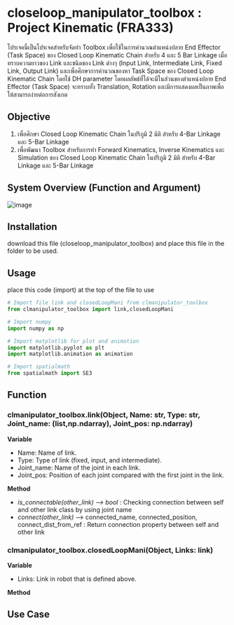 # closeloop_manipulator_toolbox : Project Kinematic (FRA333)
โปรเจคนี้เป็นโปรเจคสำหรับจัดทำ Toolbox เพื่อใช้ในการคำนวณตำแหน่งปลาย End Effector (Task Space) ของ 
Closed Loop Kinematic Chain สำหรับ 4 และ 5 Bar Linkage เมื่อทราบความยาวของ Link และชนิดของ Link 
ต่างๆ (Input Link, Intermediate Link, Fixed Link, Output Link) และเพื่อศึกษาการคำนวณของหา 
Task Space ของ Closed Loop Kinematic Chain โดยใช้ DH parameter โดยผลลัพธ์ที่ได้จะมีในส่วนของตำแหน่งปลาย 
End Effector (Task Space) จะทราบทั้ง Translation, Rotation และมีการแสดงผลเป็นภาพเพื่อให้สามารถง่ายต่อการสังเกต
## **Objective**
1) เพื่อศึกษา Closed Loop Kinematic Chain ในปริภูมิ 2 มิติ สำหรับ 4-Bar Linkage และ 5-Bar Linkage
2) เพื่อพัฒนา Toolbox สำหรับการทำ Forward Kinematics, Inverse Kinematics และ Simulation ของ Closed Loop Kinematic 
Chain ในปริภูมิ 2 มิติ สำหรับ 4-Bar Linkage และ 5-Bar Linkage
## **System Overview (Function and Argument)**
![image](https://github.com/napassorn29/closeloop_manipulator_toolbox/assets/119843578/5e3f9422-06f0-442e-a4d6-933726595912)
## **Installation**
download this file (closeloop_manipulator_toolbox) and place this file in the folder to be used.
## **Usage**
place this code (import) at the top of the file to use
```python
# Import file link and closedLoopMani from clmanipulator_toolbox
from clmanipulator_toolbox import link,closedLoopMani

# Import numpy
import numpy as np

# Import matplotlib for plot and animation
import matplotlib.pyplot as plt
import matplotlib.animation as animation

# Import spatialmath
from spatialmath import SE3
```
## **Function**
### **clmanipulator_toolbox.link(Object, Name: str, Type: str, Joint_name: (list,np.ndarray), Joint_pos: np.ndarray)**
**Variable**
- Name: Name of link.
- Type: Type of link (fixed, input, and intermediate).
- Joint_name: Name of the joint in each link.
- Joint_pos: Position of each joint compared with the first joint in the link.

**Method**
- *is_connectable(other_link) --> bool* : Checking connection between self and other link class by using joint name
- *connect(other_link)* --> connected_name, connected_position, connect_dist_from_ref : Return connection property between self and other link

### **clmanipulator_toolbox.closedLoopMani(Object, Links: link)**
**Variable**
- Links: Link in robot that is defined above.

**Method**

## **Use Case**

